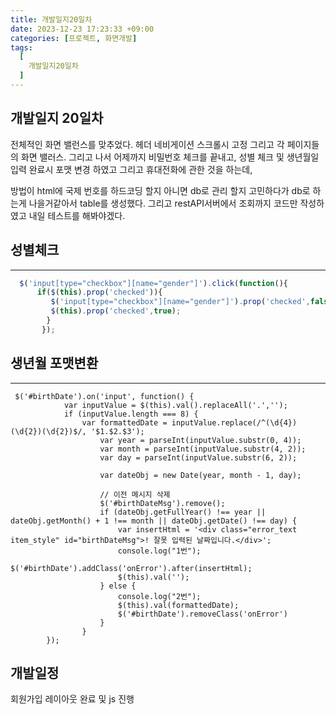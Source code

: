 ```yaml
---
title: 개발일지20일차
date: 2023-12-23 17:23:33 +09:00
categories: [프로젝트, 화면개발]
tags:
  [
    개발일지20일차
  ]
---
```


## 개발일지 20일차
<p> 전체적인 화면 밸런스를 맞추었다. 헤더 네비게이션 스크롤시 고정 그리고 각 페이지들의 화면 밸러스. 그리고 나서 어제까지 비밀번호 체크를 끝내고,
성별 체크 및 생년월일 입력 완료시 포맷 변경 하였고 그리고 휴대전화에 관한 것을 하는데,
</p>
<p>방법이 html에 국제 번호를 하드코딩 할지 아니면 db로 관리 할지 고민하다가 db로 하는게 나을거같아서 table를 생성했다. 그리고
restAPI서버에서 조회까지 코드만 작성하였고 내일 테스트를 해봐야겠다.</p>


## 성별체크
___
```javascript
  $('input[type="checkbox"][name="gender"]').click(function(){
	  if($(this).prop('checked')){
	     $('input[type="checkbox"][name="gender"]').prop('checked',false);
	     $(this).prop('checked',true);
	    }
	   });
```

## 생년월 포맷변환
___
```javascripit
 $('#birthDate').on('input', function() {
            var inputValue = $(this).val().replaceAll('.','');
            if (inputValue.length === 8) {
                var formattedDate = inputValue.replace(/^(\d{4})(\d{2})(\d{2})$/, '$1.$2.$3');
               		var year = parseInt(inputValue.substr(0, 4));
                    var month = parseInt(inputValue.substr(4, 2));
                    var day = parseInt(inputValue.substr(6, 2));
                    
                    var dateObj = new Date(year, month - 1, day);
                    
                    // 이전 메시지 삭제
					$('#birthDateMsg').remove();
                    if (dateObj.getFullYear() !== year || dateObj.getMonth() + 1 !== month || dateObj.getDate() !== day) {
						var insertHtml = '<div class="error_text item_style" id="birthDateMsg">! 잘못 입력된 날짜입니다.</div>';
						console.log("1번");
						$('#birthDate').addClass('onError').after(insertHtml);
                        $(this).val('');
                    } else {
						console.log("2번");
                        $(this).val(formattedDate);
                        $('#birthDate').removeClass('onError')
                    }
                } 
        });
```

## 개발일정
<p> 회원가입 레이아웃 완료 및 js 진행</p>



